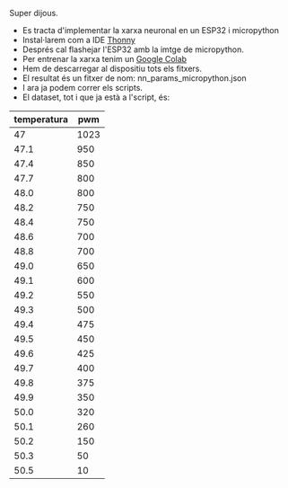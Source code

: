 Super dijous.
* Es tracta d'implementar la xarxa neuronal en un ESP32 i micropython
* Instal·larem com a IDE [Thonny](https://thonny.org/)
* Després cal flashejar l'ESP32 amb la imtge de micropython.  
* Per entrenar la xarxa tenim un [Google Colab](https://colab.research.google.com/drive/11-q7iKI3ELDgvOzC-MVxOgNGuPSy8s3w?usp=sharing)
* Hem de descarregar al dispositiu tots els fitxers.
* El resultat és un fitxer de nom: nn_params_micropython.json
* I ara ja podem correr els scripts.
* El dataset, tot i que ja està a l'script, és:

| temperatura | pwm  |
| ----------- | ---- |
| 47          | 1023 |
| 47.1        | 950  |
| 47.4        | 850  |
| 47.7        | 800  |
| 48.0        | 800  |
| 48.2        | 750  |
| 48.4        | 750  |
| 48.6        | 700  |
| 48.8        | 700  |
| 49.0        | 650  |
| 49.1        | 600  |
| 49.2        | 550  |
| 49.3        | 500  |
| 49.4        | 475  |
| 49.5        | 450  |
| 49.6        | 425  |
| 49.7        | 400  |
| 49.8        | 375  |
| 49.9        | 350  |
| 50.0        | 320  |
| 50.1        | 260  |
| 50.2        | 150  |
| 50.3        | 50   |
| 50.5        | 10   |





